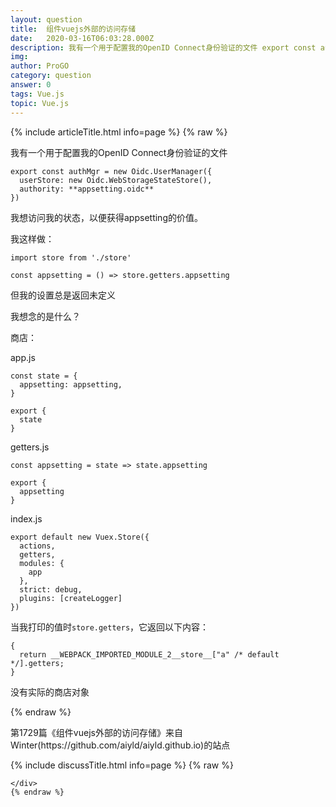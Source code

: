 ```yaml
---
layout: question
title:  组件vuejs外部的访问存储
date:   2020-03-16T06:03:28.000Z
description: 我有一个用于配置我的OpenID Connect身份验证的文件 export const authMgr = new Oidc.UserManager...
img: 
author: ProGO
category: question
answer: 0
tags: Vue.js
topic: Vue.js
---
```

<div class="article-root">
  <div class="article">
    {% include articleTitle.html info=page %}
    {% raw %}
    <div class="article-content"><p><font style="vertical-align: inherit;"><font style="vertical-align: inherit;">我有一个用于配置我的OpenID Connect身份验证的文件 </font></font></p>

<pre><code>export const authMgr = new Oidc.UserManager({<font></font>
  userStore: new Oidc.WebStorageStateStore(),<font></font>
  authority: **appsetting.oidc**<font></font>
})<font></font>
</code></pre>

<p><font style="vertical-align: inherit;"><font style="vertical-align: inherit;">我想访问我的状态，以便获得appsetting的价值。</font></font></p>

<p><font style="vertical-align: inherit;"><font style="vertical-align: inherit;">我这样做：</font></font></p>

<pre><code>import store from './store'<font></font>
<font></font>
const appsetting = () =&gt; store.getters.appsetting<font></font>
</code></pre>

<p><font style="vertical-align: inherit;"><font style="vertical-align: inherit;">但我的设置总是返回未定义</font></font></p>

<p><font style="vertical-align: inherit;"><font style="vertical-align: inherit;">我想念的是什么？</font></font></p>

<p><font style="vertical-align: inherit;"><font style="vertical-align: inherit;">商店：</font></font></p>

<p><font style="vertical-align: inherit;"><font style="vertical-align: inherit;">app.js</font></font></p>

<pre><code>const state = {<font></font>
  appsetting: appsetting,<font></font>
}<font></font>
<font></font>
export {<font></font>
  state <font></font>
}<font></font>
</code></pre>

<p><font style="vertical-align: inherit;"><font style="vertical-align: inherit;">getters.js</font></font></p>

<pre><code>const appsetting = state =&gt; state.appsetting<font></font>
<font></font>
export {<font></font>
  appsetting<font></font>
}<font></font>
</code></pre>

<p><font style="vertical-align: inherit;"><font style="vertical-align: inherit;">index.js</font></font></p>

<pre><code>export default new Vuex.Store({<font></font>
  actions,<font></font>
  getters,<font></font>
  modules: {<font></font>
    app<font></font>
  },<font></font>
  strict: debug,<font></font>
  plugins: [createLogger]<font></font>
})<font></font>
</code></pre>

<p><font style="vertical-align: inherit;"><font style="vertical-align: inherit;">当我打印的值时</font></font><code>store.getters</code><font style="vertical-align: inherit;"><font style="vertical-align: inherit;">，它返回以下内容：</font></font></p>

<pre><code>{<font></font>
  return __WEBPACK_IMPORTED_MODULE_2__store__["a" /* default */].getters;<font></font>
}<font></font>
</code></pre>

<p><font style="vertical-align: inherit;"><font style="vertical-align: inherit;">没有实际的商店对象</font></font></p></div>
    {% endraw %}
  </div>
  <p class="winter_mark">第1729篇《组件vuejs外部的访问存储》来自Winter(https://github.com/aiyld/aiyld.github.io)的站点</p>
  <div class="discuss-wrapper">
    {% include discussTitle.html info=page %}
    {% raw %}
    <div class="discuss-list">
    
    </div>
    {% endraw %}
  </div>
<div>
